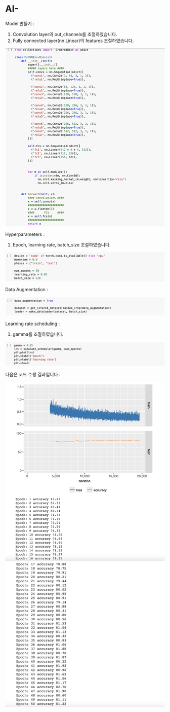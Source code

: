 # AI-

Model 만들기 : 
1. Convolution layer의 out_channels를 조절하였습니다.
2. Fully connected layer(nn.Linear)의 features 조절하였습니다.

![code_1](code_1.png)


Hyperparameters : 
1. Epoch, learning rate, batch_size 조절하였습니다.

![code_2](code_2.png)


Data Augmentation : 

![code_3](code_3.png)


Learning rate scheduling : 
1. gamma를 조절하였습니다.

![code_4](code_4.png)


다음은 코드 수행 결과입니다 :

![result_1](result_1.png)
![result_2](result_2.png)
